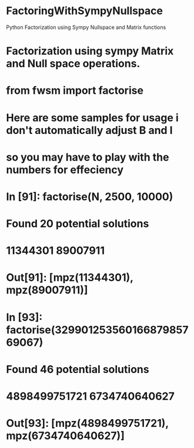 # FactoringWithSympyNullspace
Python Factorization using Sympy Nullspace and Matrix functions


# Factorization using sympy Matrix and Null space operations.
# from fwsm import factorise
# Here are some samples for usage i don't automatically adjust B and I
# so you may have to play with the numbers for effeciency

# In [91]: factorise(N, 2500, 10000)
# Found 20 potential solutions
# 11344301 89007911
# Out[91]: [mpz(11344301), mpz(89007911)]

# In [93]: factorise(32990125356016687985769067)
# Found 46 potential solutions
# 4898499751721 6734740640627
# Out[93]: [mpz(4898499751721), mpz(6734740640627)]
